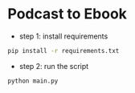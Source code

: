 # Podcast to Ebook


- step 1: install requirements
```bash
pip install -r requirements.txt
```

- step 2: run the script
```bash
python main.py
```